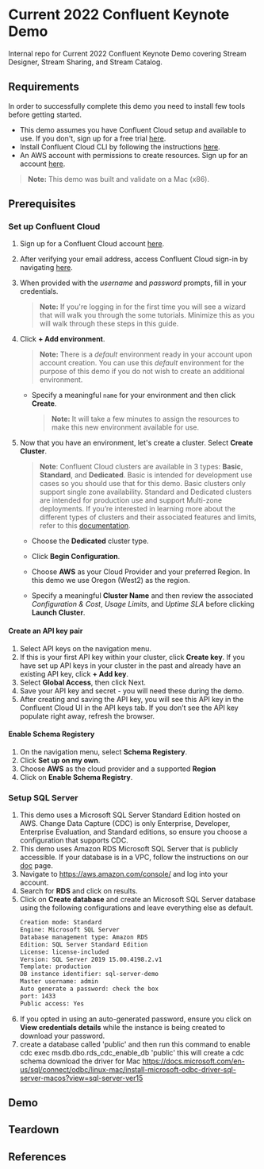 # Current 2022 Confluent Keynote Demo

Internal repo for Current 2022 Confluent Keynote Demo covering Stream Designer, Stream Sharing, and Stream Catalog.

## Requirements

In order to successfully complete this demo you need to install few tools before getting started.

- This demo assumes you have Confluent Cloud setup and available to use. If you don't, sign up for a free trial [here](https://www.confluent.io/confluent-cloud/tryfree).
- Install Confluent Cloud CLI by following the instructions [here](https://docs.confluent.io/confluent-cli/current/install.html).
- An AWS account with permissions to create resources. Sign up for an account [here](https://aws.amazon.com/account/).

> **Note:** This demo was built and validate on a Mac (x86).

## Prerequisites

### Set up Confluent Cloud

1. Sign up for a Confluent Cloud account [here](https://www.confluent.io/get-started/).
1. After verifying your email address, access Confluent Cloud sign-in by navigating [here](https://confluent.cloud).
1. When provided with the _username_ and _password_ prompts, fill in your credentials.

   > **Note:** If you're logging in for the first time you will see a wizard that will walk you through the some tutorials. Minimize this as you will walk through these steps in this guide.

1. Click **+ Add environment**.

   > **Note:** There is a _default_ environment ready in your account upon account creation. You can use this _default_ environment for the purpose of this demo if you do not wish to create an additional environment.

   - Specify a meaningful `name` for your environment and then click **Create**.
     > **Note:** It will take a few minutes to assign the resources to make this new environment available for use.

1. Now that you have an environment, let's create a cluster. Select **Create Cluster**.

   > **Note**: Confluent Cloud clusters are available in 3 types: **Basic**, **Standard**, and **Dedicated**. Basic is intended for development use cases so you should use that for this demo. Basic clusters only support single zone availability. Standard and Dedicated clusters are intended for production use and support Multi-zone deployments. If you’re interested in learning more about the different types of clusters and their associated features and limits, refer to this [documentation](https://docs.confluent.io/current/cloud/clusters/cluster-types.html).

   - Choose the **Dedicated** cluster type.

   - Click **Begin Configuration**.

   - Choose **AWS** as your Cloud Provider and your preferred Region. In this demo we use Oregon (West2) as the region.

   - Specify a meaningful **Cluster Name** and then review the associated _Configuration & Cost_, _Usage Limits_, and _Uptime SLA_ before clicking **Launch Cluster**.

#### Create an API key pair

1. Select API keys on the navigation menu.
1. If this is your first API key within your cluster, click **Create key**. If you have set up API keys in your cluster in the past and already have an existing API key, click **+ Add key**.
1. Select **Global Access**, then click Next.
1. Save your API key and secret - you will need these during the demo.
1. After creating and saving the API key, you will see this API key in the Confluent Cloud UI in the API keys tab. If you don’t see the API key populate right away, refresh the browser.

#### Enable Schema Registery

1. On the navigation menu, select **Schema Registery**.
1. Click **Set up on my own**.
1. Choose **AWS** as the cloud provider and a supported **Region**
1. Click on **Enable Schema Registry**.

### Setup SQL Server

1. This demo uses a Microsoft SQL Server Standard Edition hosted on AWS. Change Data Capture (CDC) is only Enterprise, Developer, Enterprise Evaluation, and Standard editions, so ensure you choose a configuration that supports CDC.
1. This demo uses Amazon RDS Microsoft SQL Server that is publicly accessible. If your database is in a VPC, follow the instructions on our [doc](https://docs.confluent.io/cloud/current/networking/peering/aws-peering.html) page.
1. Navigate to https://aws.amazon.com/console/ and log into your account.
1. Search for **RDS** and click on results.
1. Click on **Create database** and create an Microsoft SQL Server database using the following configurations and leave everything else as default.
   ```bash
   Creation mode: Standard
   Engine: Microsoft SQL Server
   Database management type: Amazon RDS
   Edition: SQL Server Standard Edition
   License: license-included
   Version: SQL Server 2019 15.00.4198.2.v1
   Template: production
   DB instance identifier: sql-server-demo
   Master username: admin
   Auto generate a password: check the box
   port: 1433
   Public access: Yes
   ```
1. If you opted in using an auto-generated password, ensure you click on **View credentials details** while the instance is being created to download your password.
1. create a database called 'public' and then run this command to enable cdc
   exec msdb.dbo.rds_cdc_enable_db 'public'
   this will create a cdc schema
   download the driver for Mac
   https://docs.microsoft.com/en-us/sql/connect/odbc/linux-mac/install-microsoft-odbc-driver-sql-server-macos?view=sql-server-ver15

## Demo

## Teardown

## References
